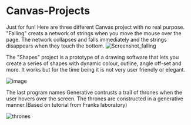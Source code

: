 
# Canvas-Projects
Just for fun! Here are three different Canvas project with no real purpose. "Falling" creats a network of strings when you move the mouse over the page.
The network collapses and falls immediately and the strings disappears when they touch the bottom.
![Screenshot_falling](https://user-images.githubusercontent.com/8816121/116937511-339f3400-ac1e-11eb-951d-2737ef11b965.png)

The "Shapes" project is a prototype of a drawing software that lets you create a series of shapes with dynamic colour, outline, angle off-set and more. 
It works but for the time being it is not very user friendly or elegant. 

![image](https://user-images.githubusercontent.com/8816121/116937230-c8556200-ac1d-11eb-96d8-af0a77a9d1cc.png)


The last program names Generative contrusts a trail of thrones when the user hovers over the screen. The thrones are constructed in a generative manner.(Based on tutorial from Franks laboratory)

![thrones](https://user-images.githubusercontent.com/8816121/117600464-d402c600-b100-11eb-910d-769b17b1db37.png)

